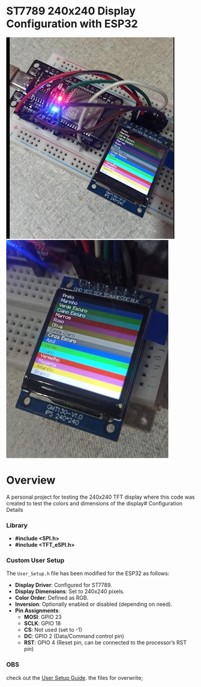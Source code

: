 
# ST7789 240x240 Display Configuration with ESP32

![Pinos e esp32](src/Teste.png)
![cores display](src/cores.png)
# Overview

A personal project for testing the 240x240 TFT display where this code was created to test the colors and dimensions of the display# Configuration Details

### Library
- **#include <SPI.h>**
- **#include <TFT_eSPI.h>**


### Custom User Setup

The `User_Setup.h` file has been modified for the ESP32 as follows:

- **Display Driver**: Configured for ST7789.
- **Display Dimensions**: Set to 240x240 pixels.
- **Color Order**: Defined as RGB.
- **Inversion**: Optionally enabled or disabled (depending on need).
- **Pin Assignments**:
  - **MOSI**: GPIO 23
  - **SCLK**: GPIO 18
  - **CS**: Not used (set to -1)
  - **DC**: GPIO 2 (Data/Command control pin)
  - **RST**: GPIO 4 (Reset pin, can be connected to the processor’s RST pin)

### OBS

check out the [User Setup Guide](lib/).
the files for overwrite;